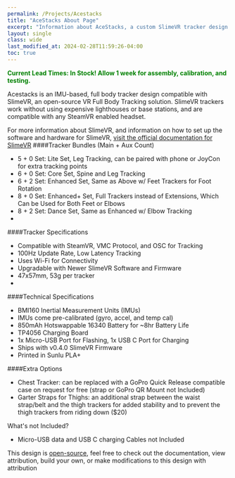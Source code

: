 ```yaml
---
permalink: /Projects/Acestacks
title: "AceStacks About Page"
excerpt: "Information about AceStacks, a custom SlimeVR tracker design."
layout: single
class: wide
last_modified_at: 2024-02-28T11:59:26-04:00
toc: true
---
```

<span style="color:green">**Current Lead Times: In Stock! Allow 1 week for assembly, calibration, and testing.**</span>


Acestacks is an IMU-based, full body tracker design compatible with SlimeVR, an open-source VR Full Body Tracking solution. SlimeVR trackers work without using expensive lighthouses or base stations, and are compatible with any SteamVR enabled headset.

For more information about SlimeVR, and information on how to set up the software and hardware for SlimeVR, [visit the official documentation for SlimeVR](https://docs.slimevr.dev/)
####Tracker Bundles (Main + Aux Count)
- 5 + 0 Set: Lite Set, Leg Tracking, can be paired with phone or JoyCon for extra tracking points
- 6 + 0 Set: Core Set, Spine and Leg Tracking
- 6 + 2 Set: Enhanced Set, Same as Above w/ Feet Trackers for Foot Rotation
- 8 + 0 Set: Enhanced+ Set, Full Trackers instead of Extensions, Which Can be Used for Both Feet or Elbows
- 8 + 2 Set: Dance Set, Same as Enhanced w/ Elbow Tracking
- 
####Tracker Specifications
- Compatible with SteamVR, VMC Protocol, and OSC for Tracking
- 100Hz Update Rate, Low Latency Tracking
- Uses Wi-Fi for Connectivity
- Upgradable with Newer SlimeVR Software and Firmware
- 47x57mm, 53g per tracker
- 
####Technical Specifications
- BMI160 Inertial Measurement Units (IMUs)
- IMUs come pre-calibrated (gyro, accel, and temp cal)
- 850mAh Hotswappable 16340 Battery for ~8hr Battery Life
- TP4056 Charging Board
- 1x Micro-USB Port for Flashing, 1x USB C Port for Charging
- Ships with v0.4.0 SlimeVR Firmware
- Printed in Sunlu PLA+

####Extra Options
- Chest Tracker: can be replaced with a GoPro Quick Release compatible case on request for free (strap or GoPro QR Mount not Included)
- Garter Straps for Thighs: an additional strap between the waist strap/belt and the thigh trackers for added stability and to prevent the thigh trackers from riding down ($20)

What's not Included?
- Micro-USB data and USB C charging Cables not Included

This design is [open-source](github.com/AcerolaVR/AceStacks), feel free to check out the documentation, view attribution, build your own, or make modifications to this design with attribution
